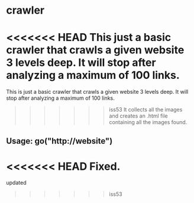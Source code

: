 crawler
=======
<<<<<<< HEAD
This just a basic crawler that crawls a given website 3 levels deep. It will stop after analyzing a maximum of 100 links.
=======

This is just a basic crawler that crawls a given website 3 levels deep. It will stop after analyzing a maximum of 100 links.
>>>>>>> iss53
It collects all the images and creates an .html file containing all the images found.

Usage: go("http://website")
--

<<<<<<< HEAD
Fixed.
=======
updated
>>>>>>> iss53
